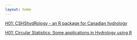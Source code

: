```yaml
---
layout: home
---
```



[H01: CSHShydRology - an R package for Canadian hydrology](H01_Whitf_CSHShydR)

[H01: Circular Statistics: Some applications in Hydrology using R](H01_Whitf_Circular)

